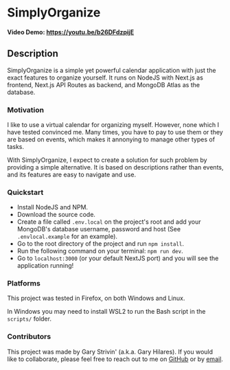 # SimplyOrganize
#### Video Demo: https://youtu.be/b26DFdzpijE
## Description
SimplyOrganize is a simple yet powerful calendar application with just the exact features to organize yourself. It runs on NodeJS with Next.js as frontend, Next.js API Routes as backend, and MongoDB Atlas as the database.

### Motivation
I like to use a virtual calendar for organizing myself. However, none which I have tested convinced me. Many times, you have to pay to use them or they are based on events, which makes it annonying to manage other types of tasks.

With SimplyOrganize, I expect to create a solution for such problem by providing a simple alternative. It is based on descriptions rather than events, and its features are easy to navigate and use.

### Quickstart
- Install NodeJS and NPM.
- Download the source code.
- Create a file called `.env.local` on the project's root and add your MongoDB's database username, password and host (See `.envlocal.example` for an example).
- Go to the root directory of the project and run `npm install`.
- Run the following command on your terminal: `npm run dev`.
- Go to `localhost:3000` (or your default NextJS port) and you will see the application running!

### Platforms
This project was tested in Firefox, on both Windows and Linux.

In Windows you may need to install WSL2 to run the Bash script in the `scripts/` folder.

### Contributors
This project was made by Gary Strivin' (a.k.a. Gary Hilares). If you would like to collaborate, please feel free to reach out to me on [GitHub](https://github.com/GaryStriving) or by [email](mailto:garystriving@gmail.com).